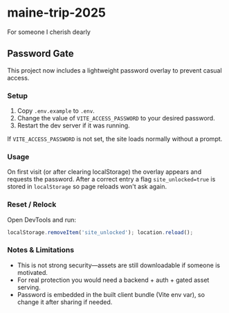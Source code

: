 # maine-trip-2025
For someone I cherish dearly

## Password Gate
This project now includes a lightweight password overlay to prevent casual access.

### Setup
1. Copy `.env.example` to `.env`.
2. Change the value of `VITE_ACCESS_PASSWORD` to your desired password.
3. Restart the dev server if it was running.

If `VITE_ACCESS_PASSWORD` is not set, the site loads normally without a prompt.

### Usage
On first visit (or after clearing localStorage) the overlay appears and requests the password. After a correct entry a flag `site_unlocked=true` is stored in `localStorage` so page reloads won't ask again.

### Reset / Relock
Open DevTools and run:
```js
localStorage.removeItem('site_unlocked'); location.reload();
```

### Notes & Limitations
- This is not strong security—assets are still downloadable if someone is motivated.
- For real protection you would need a backend + auth + gated asset serving.
- Password is embedded in the built client bundle (Vite env var), so change it after sharing if needed.

